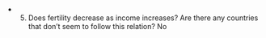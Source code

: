 * 5.	Does fertility decrease as income increases? Are there any countries that don’t seem to follow this relation?
 No
